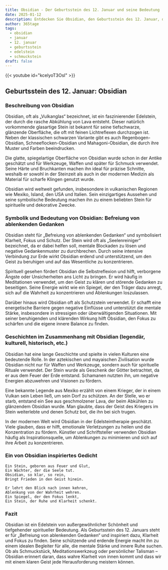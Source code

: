 ```yaml
---
title: Obsidian - Der Geburtsstein des 12. Januar und seine Bedeutung
date: 2025-01-12
description: Entdecken Sie Obsidian, den Geburtsstein des 12. Januar, der Befreiung von ablenkenden Gedanken symbolisiert. Seine Symbolik und Geschichte werden Sie inspirieren.
author: 365tage
tags:
  - obsidian
  - januar
  - 12. januar
  - geburtsstein
  - edelstein
  - schmuckstein
draft: false
---
```


{{< youtube id="kcelyoT3OsI" >}}


## Geburtsstein des 12. Januar: Obsidian

### Beschreibung von Obsidian

Obsidian, oft als „Vulkanglas“ bezeichnet, ist ein faszinierender Edelstein, der durch die rasche Abkühlung von Lava entsteht. Dieser natürlich vorkommende glasartige Stein ist bekannt für seine tiefschwarze, glänzende Oberfläche, die oft mit feinen Lichtreflexen durchzogen ist. Neben der klassischen schwarzen Variante gibt es auch Regenbogen-Obsidian, Schneeflocken-Obsidian und Mahagoni-Obsidian, die durch ihre Muster und Farben beeindrucken.

Die glatte, spiegelartige Oberfläche von Obsidian wurde schon in der Antike geschätzt und für Werkzeuge, Waffen und später für Schmuck verwendet. Seine Härte und Bruchkanten machen ihn ideal für präzise Schnitte, weshalb er sowohl in der Steinzeit als auch in der modernen Medizin als Material für scharfe Klingen genutzt wurde.

Obsidian wird weltweit gefunden, insbesondere in vulkanischen Regionen wie Mexiko, Island, den USA und Italien. Sein einzigartiges Aussehen und seine symbolische Bedeutung machen ihn zu einem beliebten Stein für spirituelle und dekorative Zwecke.

### Symbolik und Bedeutung von Obsidian: Befreiung von ablenkenden Gedanken

Obsidian steht für „Befreiung von ablenkenden Gedanken“ und symbolisiert Klarheit, Fokus und Schutz. Der Stein wird oft als „Seelenreiniger“ bezeichnet, da er dabei helfen soll, mentale Blockaden zu lösen und negative Gedankenmuster zu durchbrechen. Durch seine intensive Verbindung zur Erde wirkt Obsidian erdend und unterstützend, um den Geist zu beruhigen und auf das Wesentliche zu konzentrieren.

Spirituell gesehen fördert Obsidian die Selbstreflexion und hilft, verborgene Ängste oder Unsicherheiten ans Licht zu bringen. Er wird häufig in Meditationen verwendet, um den Geist zu klären und störende Gedanken zu beseitigen. Seine Energie wirkt wie ein Spiegel, der den Träger dazu anregt, sich auf die Wahrheit zu konzentrieren und Ablenkungen loszulassen.

Darüber hinaus wird Obsidian oft als Schutzstein verwendet. Er schafft eine energetische Barriere gegen negative Einflüsse und unterstützt die mentale Stärke, insbesondere in stressigen oder überwältigenden Situationen. Mit seiner beruhigenden und klärenden Wirkung hilft Obsidian, den Fokus zu schärfen und die eigene innere Balance zu finden.

### Geschichten im Zusammenhang mit Obsidian (legendär, kulturell, historisch, etc.)

Obsidian hat eine lange Geschichte und spielte in vielen Kulturen eine bedeutende Rolle. In der aztekischen und mayaischen Zivilisation wurde Obsidian nicht nur für Waffen und Werkzeuge, sondern auch für spirituelle Rituale verwendet. Der Stein wurde als Geschenk der Götter betrachtet, da er aus dem Feuer der Erde entstand. Schamanen nutzten ihn, um negative Energien abzuwehren und Visionen zu fördern.

Eine bekannte Legende aus Mexiko erzählt von einem Krieger, der in einem Vulkan sein Leben ließ, um sein Dorf zu schützen. An der Stelle, wo er starb, entstand ein See aus geschmolzener Lava, der beim Abkühlen zu glänzendem Obsidian wurde. Man glaubte, dass der Geist des Kriegers im Stein weiterlebte und denen Schutz bot, die ihn bei sich trugen.

In der modernen Welt wird Obsidian in der Edelsteintherapie geschätzt. Viele glauben, dass er hilft, emotionale Verletzungen zu heilen und die Konzentration zu fördern. Künstler und Schriftsteller verwenden Obsidian häufig als Inspirationsquelle, um Ablenkungen zu minimieren und sich auf ihre Arbeit zu konzentrieren.

### Ein von Obsidian inspiriertes Gedicht

```
Ein Stein, geboren aus Feuer und Glut,  
Ein Wächter, der die Seele tut.  
Obsidian, so klar, so rein,  
Bringt Frieden in den Geist hinein.  

Er lehrt den Blick nach innen kehren,  
Ablenkung von der Wahrheit wehren.  
Ein Spiegel, der den Fokus lenkt,  
Ein Stein, der Ruhe und Klarheit schenkt.  
```

### Fazit

Obsidian ist ein Edelstein von außergewöhnlicher Schönheit und tiefgehender spiritueller Bedeutung. Als Geburtsstein des 12. Januars steht er für „Befreiung von ablenkenden Gedanken“ und inspiriert dazu, Klarheit und Fokus zu finden. Seine schützende und erdende Energie macht ihn zu einem idealen Begleiter für alle, die mentale Stärke und innere Ruhe suchen. Ob als Schmuckstück, Meditationswerkzeug oder persönlicher Talisman – Obsidian erinnert daran, dass wahre Klarheit von innen kommt und dass wir mit einem klaren Geist jede Herausforderung meistern können.